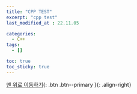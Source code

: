 ```yaml
---
title: "CPP TEST"
excerpt: "cpp test"
last_modified_at : 22.11.05

categories:
  - C++
tags:
  - []

toc: true
toc_sticky: true
---
```



[맨 위로 이동하기](#){: .btn .btn--primary }{: .align-right}